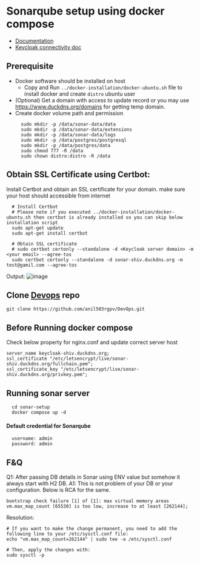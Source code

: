 # Sonarqube setup using docker compose
* [Documentation](https://docs.sonarsource.com/sonarqube/latest/setup-and-upgrade/install-the-server/introduction/)
* [Keycloak connectivity doc](https://docs.sonarsource.com/sonarqube/latest/instance-administration/authentication/saml/how-to-set-up-keycloak/)

## Prerequisite 
* Docker software should be installed on host 
  * Copy and Run `../docker-installation/docker-ubuntu.sh` file to install docker and create `distro` ubuntu user
* (Optional) Get a domain with access to update record or you may use https://www.duckdns.org/domains for getting temp domain.
* Create docker volume path and permission
  ```
    sudo mkdir -p /data/sonar-data/data
    sudo mkdir -p /data/sonar-data/extensions
    sudo mkdir -p /data/sonar-data/logs
    sudo mkdir -p /data/postgres/postgresql
    sudo mkdir -p /data/postgres/data
    sudo chmod 777 -R /data
    sudo chown distro:distro -R /data
  ```
## Obtain SSL Certificate using Certbot:
Install Certbot and obtain an SSL certificate for your domain. make sure your host should accessible from internet
```shell
  # Install Certbot 
  # Please note if you executed ../docker-installation/docker-ubuntu.sh then certbot is already installed so you can skip below installation script
  sudo apt-get update
  sudo apt-get install certbot

  # Obtain SSL certificate
  # sudo certbot certonly --standalone -d <Keycloak server domain> -m <your email> --agree-tos
  sudo certbot certonly --standalone -d sonar-shiv.duckdns.org -m test@gamil.com --agree-tos

```
Output: ![image](https://github.com/anil503rgpv/DevOps/assets/36809011/f8518cfc-0ee6-412c-a6a4-24c205ae79c4)

## Clone [Devops](https://github.com/anil503rgpv/DevOps.git) repo
```
git clone https://github.com/anil503rgpv/DevOps.git
```

## Before Running docker compose
Check below property for nginx.conf and update correct server host
```config
server_name keycloak-shiv.duckdns.org;
ssl_certificate "/etc/letsencrypt/live/sonar-shiv.duckdns.org/fullchain.pem";
ssl_certificate_key "/etc/letsencrypt/live/sonar-shiv.duckdns.org/privkey.pem";
```

## Running sonar server
```
  cd sonar-setup
  docker compose up -d
```
#### Default credential for Sonarqube
```
  username: admin
  password: admin
```

## F&Q
Q1: After passing DB details in Sonar using ENV value but somehow it always start with H2 DB.
A1: This is not problem of your DB or your configuration. Below is RCA for the same.

`bootstrap check failure [1] of [1]: max virtual memory areas vm.max_map_count [65530] is too low, increase to at least [262144];`

Resolution:
```
# If you want to make the change permanent, you need to add the following line to your /etc/sysctl.conf file:
echo "vm.max_map_count=262144" | sudo tee -a /etc/sysctl.conf

# Then, apply the changes with:
sudo sysctl -p
```

